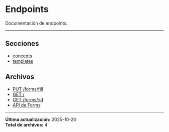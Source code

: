# Endpoints

Documentación de endpoints.

---

## Secciones

- [concepts](./concepts/00_README.md)
- [templates](./templates/00_README.md)

## Archivos

- [PUT /forms/fill](./form-fill.md)
- [GET /](./healthcheck.md)
- [GET /forms/:id](./patient-forms-list.md)
- [API de Forms](./README.md)

---

**Última actualización:** 2025-10-20  
**Total de archivos:** 4
